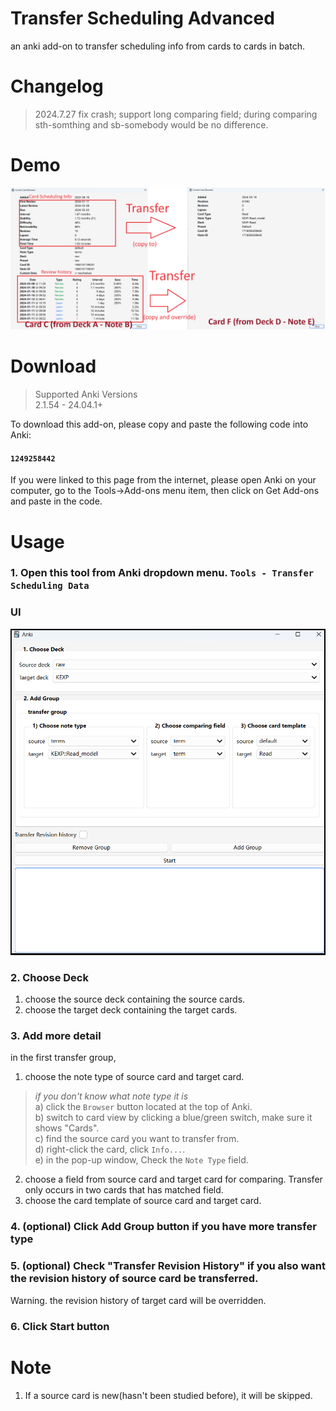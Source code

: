 # Transfer Scheduling Advanced
an anki add-on to transfer scheduling info from cards to cards in batch.

# Changelog
> 2024.7.27 fix crash; support long comparing field; during comparing sth-somthing and sb-somebody would be no difference.

# Demo
![demo](./assets/demo.png)

# Download
> Supported Anki Versions  
> 2.1.54 - 24.04.1+

To download this add-on, please copy and paste the following code into Anki:
#### `1249258442`

If you were linked to this page from the internet, please open Anki on your computer, go to the Tools->Add-ons menu item, then click on Get Add-ons and paste in the code.

# Usage
### 1. Open this tool from Anki dropdown menu. `Tools - Transfer Scheduling Data`
### UI
![UI](./assets/ui.png)

### 2. Choose Deck
1) choose the source deck containing the source cards.
2) choose the target deck containing the target cards.

### 3. Add more detail
in the first transfer group,
1) choose the note type of source card and target card. 
> _if you don't know what note type it is_  
> a) click the `Browser` button located at the top of Anki.  
> b) switch to card view by clicking a blue/green switch, make sure it shows "Cards".   
> c) find the source card you want to transfer from.  
> d) right-click the card, click `Info...`.  
> e) in the pop-up window, Check the `Note Type` field.  
2) choose a field from source card and target card for comparing. Transfer only occurs in two cards that has matched field.
3) choose the card template of source card and target card.

### 4. (optional) Click Add Group button if you have more transfer type 

### 5. (optional) Check "Transfer Revision History" if you also want the revision history of source card be transferred.
Warning. the revision history of target card will be overridden.

### 6. Click Start button


# Note
1. If a source card is new(hasn't been studied before), it will be skipped.  
